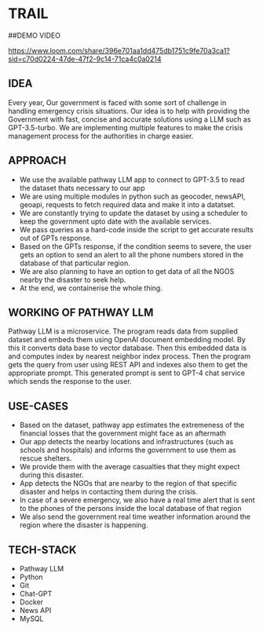 # TRAIL

##DEMO VIDEO 

https://www.loom.com/share/396e701aa1dd475db1751c9fe70a3ca1?sid=c70d0224-47de-47f2-9c14-71ca4c0a0214

## IDEA

Every year, Our government is faced with some sort of challenge in handling emergency crisis situations. Our idea is to help with providing the Government with fast, concise and accurate solutions using a LLM such as GPT-3.5-turbo. We are implementing multiple features to make the crisis management process for the authorities in charge easier.


## APPROACH

- We use the available pathway LLM app to connect to GPT-3.5 to read the dataset thats necessary to our app
- We are using multiple modules in python such as geocoder, newsAPI, geoapi, requests to fetch required data and make it into a datatset.
- We are constantly trying to update the dataset by using a scheduler to keep the government upto date with the available services.
- We pass queries as a hard-code inside the script to get accurate results out of GPTs response.
- Based on the GPTs response, if the condition seems to severe, the user gets an option to send an alert to all the phone numbers stored in the database of that particular region.
- We are also planning to have an option to get data of all the NGOS nearby the disaster to seek help.
- At the end, we containerise the whole thing.

## WORKING OF PATHWAY LLM

Pathway LLM is a microservice. The program reads data from supplied dataset and embeds them using OpenAI document embedding model. By this it converts data base to vector database. Then this embedded data is and computes index by nearest neighbor index process. Then the program gets the query from user using REST API and indexes also them to get the appropriate prompt. This generated prompt is sent to GPT-4 chat service which sends the response to the user.

## USE-CASES

- Based on the dataset, pathway app estimates the extremeness of the financial losses that the government might face as an aftermath
- Our app detects the nearby locations and infrastructures (such as schools and hospitals) and informs the government to use them as rescue shelters.
- We provide them with the average casualties that they might expect during this disaster.
- App detects the NGOs that are nearby to the region of that specific disaster and helps in contacting them during the crisis.
- In case of a severe emergency, we also have a real time alert that is sent to the phones of the persons inside the local database of that region
- We also send the government real time weather information around the region where the disaster is happening.

## TECH-STACK

- Pathway LLM
- Python
- Git
- Chat-GPT
- Docker
- News API
- MySQL
